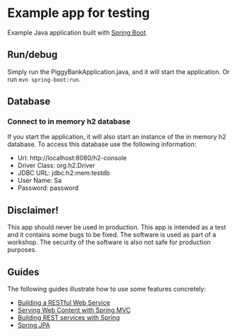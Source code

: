 # Example app for testing
Example Java application built with [Spring Boot](https://spring.io/projects/spring-boot).

## Run/debug
Simply run the PiggyBankApplication.java, and it will start the application. Or run `mvn spring-boot:run`.

## Database
### Connect to in memory h2 database
If you start the application, it will also start an instance of the in memory h2 database. To access this database use the following information:
- Url: http://localhost:8080/h2-console
- Driver Class: org.h2.Driver
- JDBC URL: jdbc:h2:mem:testdb
- User Name: Sa
- Password: password

## Disclaimer!
This app should never be used in production. This app is intended as a test and it contains some bugs to be fixed. The software is used as part of a workshop. The security of the software is also not safe for production purposes.

## Guides
The following guides illustrate how to use some features concretely:

* [Building a RESTful Web Service](https://spring.io/guides/gs/rest-service/)
* [Serving Web Content with Spring MVC](https://spring.io/guides/gs/serving-web-content/)
* [Building REST services with Spring](https://spring.io/guides/tutorials/rest/)
* [Spring JPA](https://spring.io/projects/spring-data-jpa)
